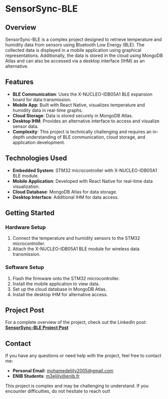 # SensorSync-BLE

## Overview

SensorSync-BLE is a complex project designed to retrieve temperature and humidity data from sensors using Bluetooth Low Energy (BLE). The collected data is displayed in a mobile application using graphical representations. Additionally, the data is stored in the cloud using MongoDB Atlas and can also be accessed via a desktop interface (IHM) as an alternative.

## Features

- **BLE Communication**: Uses the X-NUCLEO-IDB05A1 BLE expansion board for data transmission.
- **Mobile App**: Built with React Native, visualizes temperature and humidity data in real-time graphs.
- **Cloud Storage**: Data is stored securely in MongoDB Atlas.
- **Desktop IHM**: Provides an alternative interface to access and visualize sensor data.
- **Complexity**: This project is technically challenging and requires an in-depth understanding of BLE communication, cloud storage, and application development.

## Technologies Used

- **Embedded System**: STM32 microcontroller with X-NUCLEO-IDB05A1 BLE module.
- **Mobile Application**: Developed with React Native for real-time data visualization.
- **Cloud Database**: MongoDB Atlas for data storage.
- **Desktop Interface**: Additional IHM for data access.

## Getting Started

### Hardware Setup

1. Connect the temperature and humidity sensors to the STM32 microcontroller.
2. Attach the X-NUCLEO-IDB05A1 BLE module for wireless data transmission.

### Software Setup

1. Flash the firmware onto the STM32 microcontroller.
2. Install the mobile application to view data.
3. Set up the cloud database in MongoDB Atlas.
4. Install the desktop IHM for alternative access.

## Project Post

For a complete overview of the project, check out the LinkedIn post:  
[**SensorSync-BLE Project Post**](https://www.linkedin.com/posts/douae-choubri_systaeymesembarquaezs-stm32-iot-ugcPost-7211099812744593408-8UHB?utm_source=share&utm_medium=member_desktop&rcm=ACoAADkDVa0BfranX7gpZUQzs5KaGWm5ejT5LTA)

## Contact

If you have any questions or need help with the project, feel free to contact me:

- **Personal Email**: [mohamedeljily2005@gmail.com](mailto:mohamedeljily2005@gmail.com)
- **ENIB Students**: [m3eljily@enib.fr](mailto:m3eljily@enib.fr)

This project is complex and may be challenging to understand. If you encounter difficulties, do not hesitate to reach out!
